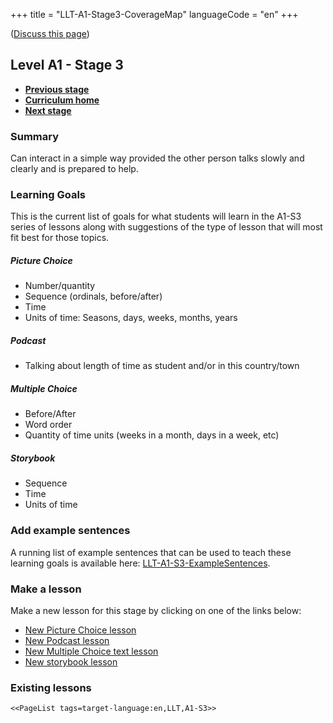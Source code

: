 +++
title = "LLT-A1-Stage3-CoverageMap"
languageCode = "en"
+++

([Discuss this page](/en/LLT-A1-Stage3-Talk))

## Level A1 - Stage 3

  - **[Previous stage](/en/LLT-A1-Stage2-CoverageMap)**
  - **[Curriculum home](/group/thelastlanguagetextbook/curriculum)**
  - **[Next stage](/en/LLT-A2-Stage1-CoverageMap)**

### Summary

Can interact in a simple way provided the other person talks slowly and
clearly and is prepared to help.

### Learning Goals

This is the current list of goals for what students will learn in the
A1-S3 series of lessons along with suggestions of the type of lesson
that will most fit best for those topics.

##### Picture Choice

  - Number/quantity
  - Sequence (ordinals, before/after)
  - Time
  - Units of time: Seasons, days, weeks, months, years

##### Podcast

  - Talking about length of time as student and/or in this country/town

##### Multiple Choice

  - Before/After
  - Word order
  - Quantity of time units (weeks in a month, days in a week, etc)

##### Storybook

  - Sequence
  - Time
  - Units of time

### Add example sentences

A running list of example sentences that can be used to teach these
learning goals is available here:
[LLT-A1-S3-ExampleSentences](/en/LLT-A1-S3-ExampleSentences).

### Make a lesson

Make a new lesson for this stage by clicking on one of the links below:

  - [New Picture Choice
    lesson](https://wikiotics.org/new/flashcard_deck?template=picture_choice&tag=LLT&tag=A1-S3&tag=target-language:en)
  - [New Podcast
    lesson](https://wikiotics.org/new/flashcard_deck?template=podcast&tag=LLT&tag=A1-S3&tag=target-language:en)
  - [New Multiple Choice text
    lesson](https://wikiotics.org/new/flashcard_deck?template=phrase_choice&tag=LLT&tag=A1-S3&tag=target-language:en)
  - [New storybook
    lesson](https://wikiotics.org/new/flashcard_deck?template=storybook&tag=LLT&tag=A1-S3&tag=target-language:en)

### Existing lessons

`<<PageList tags=target-language:en,LLT,A1-S3>>`
